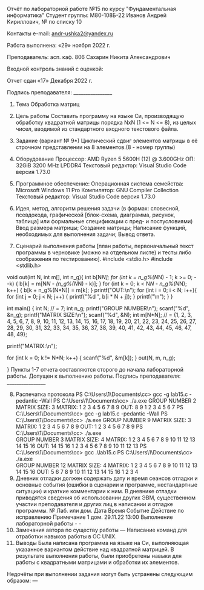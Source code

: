 Отчёт по лабораторной работе №15 по курсу "Фундаментальная информатика"
Студент группы: М80-108Б-22 Иванов Андрей Кириллович, № по списку 10

Контакты e-mail: andr-ushka2@yandex.ru

Работа выполнена: «29» ноября 2022 г.

Преподаватель: асп. каф. 806 Сахарин Никита Александрович

Входной контроль знаний с оценкой:

Отчет сдан «17» Декабря 2022 г.

Подпись преподавателя: ________________

1. Тема
Обработка матриц

2. Цель работы
Составить программу на языке Си, производящую обработку квадратной матрицы порядка NxN (1 <= N <= 8), из целых чисел, вводимой из стандартного входного текстового файла.

3. Задание (вариант № 9*)
Циклический сдвиг элементов матрицы в её строчном представлении на 8 элементов.(8 - номер группы)

4. Оборудование
Процессор: AMD Ryzen 5 5600H (12) @ 3.600GHz
ОП: 32GiB 3200 MHz LPDDR4
Текстовый редактор: Visual Studio Code версия 1.73.0

5. Программное обеспечение:
Операционная система семейства: Microsoft Windows 11 Pro
Компилятор: GNU Compiler Collection
Текстовый редактор: Visual Studio Code версия 1.73.0

6. Идея, метод, алгоритм решения задачи (в формах: словесной, псевдокода, графической [блок-схема, диаграмма, рисунок, таблица] или формальные спецификации с пред- и постусловиями)
Ввод размера матрицы;
Создание матрицы;
Написание функций, необходимых для выполнения задачи;
Вывод ответа.
7. Сценарий выполнения работы [план работы, первоначальный текст программы в черновике (можно на отдельном листе) и тесты либо соображения по тестированию].
#include <stdio.h>
#include <stdlib.h>

void out(int N, int m[], int n_g){
  int b[N*N];
  for (int k = n_g%(N*N) - 1; k >= 0; --k)
  {
    b[k] = m[N*N - (n_g%(N*N) - k)];
  }
  for (int k = 0; k < N*N - n_g%(N*N); k++)
  {
    b[k + n_g%(N*N)] = m[k];
  }
  printf("OUT:\n");
  for (int i = 0; i < N; i++){
    for (int j = 0; j < N; j++) {
      printf("%d ", b[i * N + j]);
    }
    printf("\n");
  }
}


int main() {
  int N;
  //  = 7;
  int n_g;
  printf("GROUP NUMBER\n");
  scanf("%d", &n_g);
  printf("MATRIX SIZE:\n");
  scanf("%d", &N);
  int m[N*N];
  // = {1, 2, 3, 4, 5, 6, 7, 8, 9, 10, 11, 12, 13, 14, 15, 16, 17, 18, 19, 20, 21, 22, 23, 24, 25, 26, 27, 28, 29, 30, 31, 32, 33, 34, 35, 36, 37, 38, 39, 40, 41, 42, 43, 44, 45, 46, 47, 48, 49};
   
  printf("MATRIX:\n");

  for (int k = 0; k != N*N; k++)
  {
      scanf("%d", &m[k]);
  }
  out(N, m, n_g);
  
}
Пункты 1-7 отчета составляются сторого до начала лабораторной работы. Допущен к выполнению работы.
Подпись преподавателя: ________________

8. Распечатка протокола
PS C:\Users\1\Documents\cc> gcc -g lab15.c -pedantic -Wall
PS C:\Users\1\Documents\cc> ./a.exe
GROUP NUMBER
2
MATRIX SIZE:
3
MATRIX:
1 2 3 4 5 6 7 8 9
OUT:
8 9 1
2 3 4
5 6 7
PS C:\Users\1\Documents\cc> gcc -g lab15.c -pedantic -Wall
PS C:\Users\1\Documents\cc> ./a.exe
GROUP NUMBER
9
MATRIX SIZE:
3
MATRIX:
1 2 3 4 5 6 7 8 9
OUT:
1 2 3
4 5 6
7 8 9
PS C:\Users\1\Documents\cc> ./a.exe      
GROUP NUMBER
3
MATRIX SIZE:
4
MATRIX:
1 2 3 4 5 6 7 8 9 10 11 12 13 14 15 16
OUT:
14 15 16 1
2 3 4 5
6 7 8 9
10 11 12 13
PS C:\Users\1\Documents\cc> gcc .\lab15.c
PS C:\Users\1\Documents\cc> ./a.exe      
GROUP NUMBER
12
MATRIX SIZE:
4
MATRIX:
1 2 3 4 5 6 7 8 9 10 11 12 13 14 15 16
OUT:
5 6 7 8
9 10 11 12
13 14 15 16
1 2 3 4
9. Дневник отладки должен содержать дату и время сеансов отладки и основные события (ошибки в сценарии и программе, нестандартные ситуации) и краткие комментарии к ним. В дневнике отладки приводятся сведения об использовании других ЭВМ, существенном участии преподавателя и других лиц в написании и отладке программы.
№	Лаб. или дом.	Дата	Время	Событие	Действие по исправлению	Примечание
1	дом.	29.11.22	13:00	Выполнение лабораторной работы	-	-
10. Замечания автора по существу работы — Написание команд для отработки навыков работы в ОС UNIX.
11. Выводы
Была написана программа на языке на Си, выполняющая указанное вариантом действие над квадратной матрицей. В результате выполнения работы, были приобретены навыки для работы с квадратными матрицами и обработки их элементов.

Недочёты при выполнении задания могут быть устранены следующим образом: —

